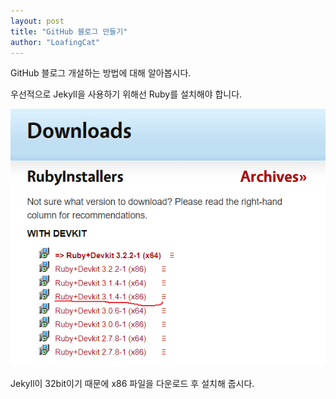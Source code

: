 ```yaml
---
layout: post
title: "GitHub 블로그 만들기"
author: "LoafingCat"
---
```


GitHub 블로그 개설하는 방법에 대해 알아봅시다.

우선적으로 Jekyll을 사용하기 위해선 Ruby를 설치해야 합니다.

![](2023-08-28-20-14-21.png)

Jekyll이 32bit이기 때문에 x86 파일을 다운로드 후 설치해 줍시다.


